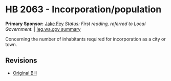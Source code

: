 # HB 2063 - Incorporation/population
**Primary Sponsor:** [Jake Fey](/person/leg/jake.fey.md)
*Status: First reading, referred to Local Government.* | [leg.wa.gov summary](https://app.leg.wa.gov/billsummary?BillNumber=2063&Year=2021)

Concerning the number of inhabitants required for incorporation as a city or town. 

## Revisions
* [Original Bill](1/)